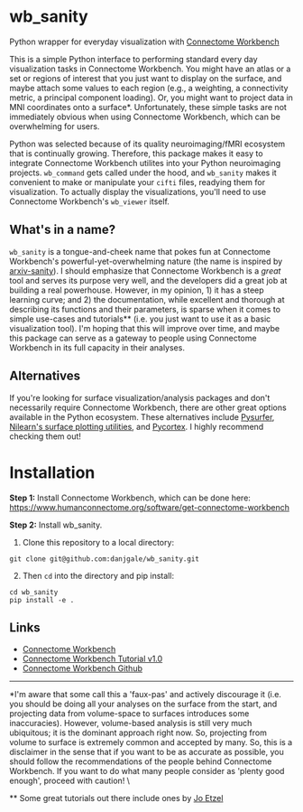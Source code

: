 # wb_sanity
Python wrapper for everyday visualization with [Connectome Workbench](https://www.humanconnectome.org/software/connectome-workbench)

This is a simple Python interface to performing standard every day visualization tasks in Connectome Workbench. You might have an atlas or a set or regions of interest that you just want to display on the surface, and maybe attach some values to each region (e.g., a weighting, a connectivity metric, a principal component loading). Or, you might want to project data in MNI coordinates onto a surface\*. Unfortunately, these simple tasks are not immediately obvious when using Connectome Workbench, which can be overwhelming for users. 

Python was selected because of its quality neuroimaging/fMRI ecosystem that is continually growing. Therefore, this package makes it easy to integrate Connectome Workbench utilites into your Python neuroimaging projects. `wb_command` gets called under the hood, and `wb_sanity` makes it convenient to make or manipulate your `cifti` files, readying them for visualization. To actually display the visualizations, you'll need to use Connectome Workbench's `wb_viewer` itself. 

## What's in a name?

`wb_sanity` is a tongue-and-cheek name that pokes fun at Connectome Workbench's powerful-yet-overwhelming nature (the name is inspired by [arxiv-sanity](http://www.arxiv-sanity.com/)). I should emphasize that Connectome Workbench is a *great* tool and serves its purpose very well, and the developers did a great job at building a real powerhouse. However, in my opinion, 1) it has a steep learning curve; and 2) the documentation, while excellent and thorough at describing its functions and their parameters, is sparse when it comes to simple use-cases and tutorials\*\* (i.e. you just want to use it as a basic visualization tool). I'm hoping that this will improve over time, and maybe this package can serve as a gateway to people using Connectome Workbench in its full capacity in their analyses.

## Alternatives

If you're looking for surface visualization/analysis packages and don't necessarily require Connectome Workbench, there are other great options available in the Python ecosystem. These alternatives include [Pysurfer](https://pysurfer.github.io/), [Nilearn's surface plotting utilities](https://nilearn.github.io/plotting/index.html#surface-plotting), and [Pycortex](https://gallantlab.github.io/index.html). I highly recommend checking them out!

# Installation 

**Step 1:** Install Connectome Workbench, which can be done here: https://www.humanconnectome.org/software/get-connectome-workbench  

**Step 2:** Install wb_sanity. 

1. Clone this repository to a local directory:
```
git clone git@github.com:danjgale/wb_sanity.git
```

2. Then `cd` into the directory and pip install:

```
cd wb_sanity
pip install -e .
``` 

## Links

- [Connectome Workbench](https://www.humanconnectome.org/software/connectome-workbench)
- [Connectome Workbench Tutorial v1.0](https://www.humanconnectome.org/storage/app/media/documentation/tutorials/Connectome_WB_Tutorial_v1.0.pdf)
- [Connectome Workbench Github](https://github.com/Washington-University/workbench)

---
\*I'm aware that some call this a 'faux-pas' and actively discourage it (i.e. you should be doing all your analyses on the surface from the start, and projecting data from volume-space to surfaces introduces some inaccuracies). However, volume-based analysis is still very much ubiquitous; it is the dominant approach right now. So, projecting from volume to surface is extremely common and accepted by many. So, this is a disclaimer in the sense that if you want to be as accurate as possible, you should follow the recommendations of the people behind Connectome Workbench. If you want to do what many people consider as 'plenty good enough', proceed with caution!   \

\*\* Some great tutorials out there include ones by [Jo Etzel](https://mvpa.blogspot.com/2017/08/getting-started-with-connectome.html)